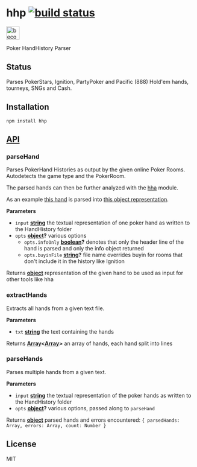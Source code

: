 # hhp [![build status](https://secure.travis-ci.org/thlorenz/hhp.svg)](http://travis-ci.org/thlorenz/hhp)

<a href="https://www.patreon.com/bePatron?u=8663953"><img alt="become a patron" src="https://c5.patreon.com/external/logo/become_a_patron_button.png" height="35px"></a>

Poker HandHistory Parser

## Status

Parses PokerStars, Ignition, PartyPoker and Pacific (888) Hold'em hands, tourneys, SNGs and Cash.

## Installation

    npm install hhp

## [API](https://thlorenz.github.io/hhp)

<!-- Generated by documentation.js. Update this documentation by updating the source code. -->

### parseHand

Parses PokerHand Histories as output by the given online Poker Rooms.
Autodetects the game type and the PokerRoom.

The parsed hands can then be further analyzed with the
[hha](https://github.com/thlorenz/hha) module.

As an example [this
hand](https://github.com/thlorenz/hhp/blob/master/test/fixtures/holdem/pokerstars/actiononall.txt)
is parsed into [this object
representation](https://github.com/thlorenz/hha/blob/master/test/fixtures/holdem/actiononall.json).

**Parameters**

-   `input` **[string](https://developer.mozilla.org/en-US/docs/Web/JavaScript/Reference/Global_Objects/String)** the textual representation of one poker hand as written to the HandHistory folder
-   `opts` **[object](https://developer.mozilla.org/en-US/docs/Web/JavaScript/Reference/Global_Objects/Object)?** various options
    -   `opts.infoOnly` **[boolean](https://developer.mozilla.org/en-US/docs/Web/JavaScript/Reference/Global_Objects/Boolean)?** denotes that only the header line of the hand is parsed and only the info object returned
    -   `opts.buyinFile` **[string](https://developer.mozilla.org/en-US/docs/Web/JavaScript/Reference/Global_Objects/String)?** file name overrides buyin for rooms that don't include it in the history like Ignition

Returns **[object](https://developer.mozilla.org/en-US/docs/Web/JavaScript/Reference/Global_Objects/Object)** representation of the given hand to be used as input for other tools like hha

### extractHands

Extracts all hands from a given text file.

**Parameters**

-   `txt` **[string](https://developer.mozilla.org/en-US/docs/Web/JavaScript/Reference/Global_Objects/String)** the text containing the hands

Returns **[Array](https://developer.mozilla.org/en-US/docs/Web/JavaScript/Reference/Global_Objects/Array)&lt;[Array](https://developer.mozilla.org/en-US/docs/Web/JavaScript/Reference/Global_Objects/Array)>** an array of hands, each hand split into lines

### parseHands

Parses multiple hands from a given text.

**Parameters**

-   `input` **[string](https://developer.mozilla.org/en-US/docs/Web/JavaScript/Reference/Global_Objects/String)** the textual representation of the poker hands as written to the HandHistory folder
-   `opts` **[object](https://developer.mozilla.org/en-US/docs/Web/JavaScript/Reference/Global_Objects/Object)?** various options, passed along to `parseHand`

Returns **[object](https://developer.mozilla.org/en-US/docs/Web/JavaScript/Reference/Global_Objects/Object)** parsed hands and errors encountered: `{ parsedHands: Array, errors: Array, count: Number }`

## License

MIT
